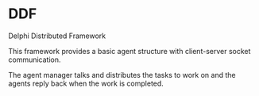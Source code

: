 # DDF
Delphi Distributed Framework

This framework provides a basic agent structure with client-server socket communication.

The agent manager talks and distributes the tasks to work on and the agents reply back when the work is completed.
